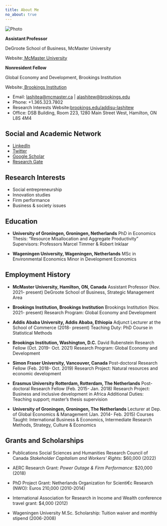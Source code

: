 ```yaml
---
title: About Me
no_about: true
---
```


![Photo](https://www.degroote.mcmaster.ca/files/2021/11/Lashitew-Profile-pic-600x400.jpg)


**Assistant Professor**

DeGroote School of Business, McMaster University

Website:[ McMaster University](https://experts.mcmaster.ca/display/lashitea)


**Nonresident Fellow**

Global Economy and Development, Brookings Institution       

Website:[ Brookings Institution](https://www.brookings.edu/experts/addisu-lashitew)

- Email: lashitea@mcmaster.ca  |  alashitew@brookings.edu
- Phone: +1.365.323.7802 
- Research Interests Website:[brookings.edu/addisu-lashitew](https://www.brookings.edu/experts/addisu-lashitew/)
- Office: DSB Building, Room 223, 1280 Main Street West, Hamilton, ON L8S 4M4


## Social and Academic Network

- [LinkedIn](https://www.linkedin.com/in/addisu-lashitew-22030039)
- [Twitter](https://twitter.com/addisulashitew?lang=en)
- [Google Scholar](https://scholar.google.com/citations?user=k6mc4vsAAAAJ&hl=en&oi=ao)
- [Research Gate](https://www.researchgate.net/profile/Addisu-Lashitew-2)


## Research Interests

- Social entrepreneurship
- Innovation studies
- Firm performance
- Business & society issues

## Education

- **University of Groningen, Groningen, Netherlands**
    PhD in Economics
    Thesis: “Resource Misallocation and Aggregate Productivity” 
    Supervisors: Professors Marcel Timmer & Robert Inklaar

- **Wageningen University, Wageningen, Netherlands**
    MSc in Environmental Economics
    Minor in Development Economics

## Employment History
    
- **McMaster University, Hamilton, ON, Canada**
    Assistant Professor (Nov. 2021- present)
    DeGroote School of Business, Strategic Management Area

- **Brookings Institution, Brookings Institution**
    Brookings Institution (Nov. 2021- present)
    Research Program: Global Economy and Development

- **Addis Ababa University, Addis Ababa, Ethiopia**
    Adjunct Lecturer at the School of Commerce (2018- present)
    Teaching Duty: PhD Course in Statistical Methods

- **Brookings Institution, Washington, D.C.**
    David Rubenstein Research Fellow (Oct. 2019- Oct. 2021)
    Research Program: Global Economy and Development

- **Simon Fraser University, Vancouver, Canada**
    Post-doctoral Research Fellow (Feb. 2018- Oct. 2019)
    Research Project: Natural resources and economic development

- **Erasmus University Rotterdam, Rotterdam, The Netherlands**
    Post-doctoral Research Fellow (Feb. 2015- Jan. 2018)
    Research Project: Business and inclusive development in Africa 
    Additional Duties: Teaching support; master’s thesis supervision

- **University of Groningen, Groningen, The Netherlands**
    Lecturer at Dep. of Global Economics & Management (Jan. 2014- Feb. 2015)
    Courses Taught: International Business & Economics, Intermediate Research Methods, Strategy, Culture & Economics

## Grants and Scholarships

- Publications Social Sciences and Humanities Research Council of Canada *Stakeholder Capitalism and Workers’ Rights*: $60,000 (2022)

- AERC Research Grant: *Power Outage & Firm Performance*: $20,000 (2018)

- PhD Project Grant: Netherlands Organization for Scienti€c Research (NWO): Euros 210,000 (2010-2014)

- International Association for Research in Income and Wealth conference travel grant: $4,000 (2012)

- Wageningen University M.Sc. Scholarship: Tuition waiver and monthly stipend (2006-2008)